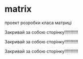 matrix
======

проект розробки класа матриці

Закривай за собою сторінку!!!!!!!!!!!

Закривай за собою сторінку!!!!!!!!!!!

Закривай за собою сторінку!!!!!!!!!!!
